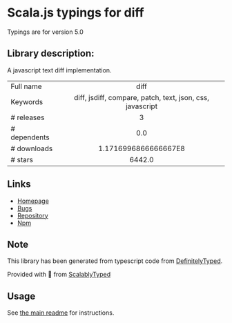 
# Scala.js typings for diff

Typings are for version 5.0

## Library description:
A javascript text diff implementation.

|                    |                 |
| ------------------ | :-------------: |
| Full name          | diff |
| Keywords           | diff, jsdiff, compare, patch, text, json, css, javascript |
| # releases         | 3 |
| # dependents       | 0.0 |
| # downloads        | 1.1716996866666667E8 |
| # stars            | 6442.0 |

## Links
- [Homepage](https://github.com/kpdecker/jsdiff#readme)
- [Bugs](http://github.com/kpdecker/jsdiff/issues)
- [Repository](https://github.com/kpdecker/jsdiff)
- [Npm](https://www.npmjs.com/package/diff)
    


## Note
This library has been generated from typescript code from [DefinitelyTyped](https://definitelytyped.org).

Provided with :purple_heart: from [ScalablyTyped](https://github.com/oyvindberg/ScalablyTyped)

## Usage
See [the main readme](../../readme.md) for instructions.


